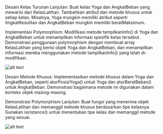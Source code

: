 Desain Kelas Turunan Lanjutan:
Buat kelas Yoga dan AngkatBeban yang mewarisi dari KelasLatihan.
Tambahkan atribut dan metode khusus untuk setiap kelas. Misalnya, Yoga mungkin memiliki atribut seperti tingkatKesulitan dan AngkatBeban mungkin memiliki beratMaksimum.

Implementasi Polymorphism:
Modifikasi metode tampilkanInfo() di Yoga dan AngkatBeban untuk menampilkan informasi spesifik kelas tersebut.
Demonstrasi penggunaan polymorphism dengan membuat array KelasLatihan yang berisi objek Yoga dan AngkatBeban, dan menampilkan informasi mereka menggunakan metode tampilkanInfo() yang telah di-modifikasi.

![alt text](https://github.com/abdansyakur14002/DE_Abdan-Syakur/blob/main/06.Object%20Oriented%20Programming%20(OOP)/screenshot/prioritas2_no1%262.jpg?raw=true)

Desain Metode Khusus:
Implementasikan metode khusus dalam Yoga dan AngkatBeban, seperti aturPosisiYoga() untuk Yoga dan aturBeratBeban() untuk AngkatBeban.
Demonstrasi bagaimana metode ini digunakan dalam konteks objek masing-masing.

Demonstrasi Polymorphism Lanjutan:
Buat fungsi yang menerima objek KelasLatihan dan memanggil metode khusus berdasarkan tipe kelasnya. Gunakan isinstance() untuk menentukan tipe kelas dan memanggil metode yang sesuai.

![alt text](https://github.com/abdansyakur14002/DE_Abdan-Syakur/blob/main/06.Object%20Oriented%20Programming%20(OOP)/screenshot/prioritas2_no3%264.jpg?raw=true)